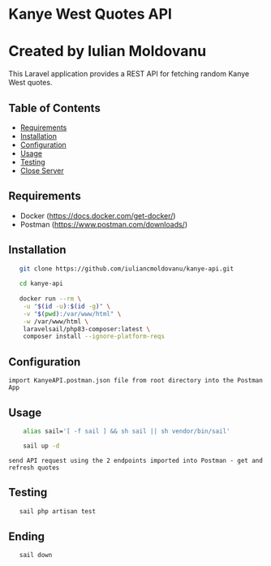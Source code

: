 # Kanye West Quotes API
# Created by Iulian Moldovanu

This Laravel application provides a REST API for fetching random Kanye West quotes.

## Table of Contents

- [Requirements](#requirements)
- [Installation](#installation)
- [Configuration](#configuration)
- [Usage](#usage)
- [Testing](#testing)
- [Close Server](#ending)

## Requirements

- Docker (https://docs.docker.com/get-docker/)
- Postman (https://www.postman.com/downloads/)

## Installation

```bash
   git clone https://github.com/iuliancmoldovanu/kanye-api.git
   
   cd kanye-api
   
   docker run --rm \
    -u "$(id -u):$(id -g)" \
    -v "$(pwd):/var/www/html" \
    -w /var/www/html \
    laravelsail/php83-composer:latest \
    composer install --ignore-platform-reqs
```

## Configuration
    import KanyeAPI.postman.json file from root directory into the Postman App

## Usage

```bash
    alias sail='[ -f sail ] && sh sail || sh vendor/bin/sail'

    sail up -d
```
    send API request using the 2 endpoints imported into Postman - get and refresh quotes

## Testing

```bash
   sail php artisan test
```

## Ending

```bash
   sail down
```